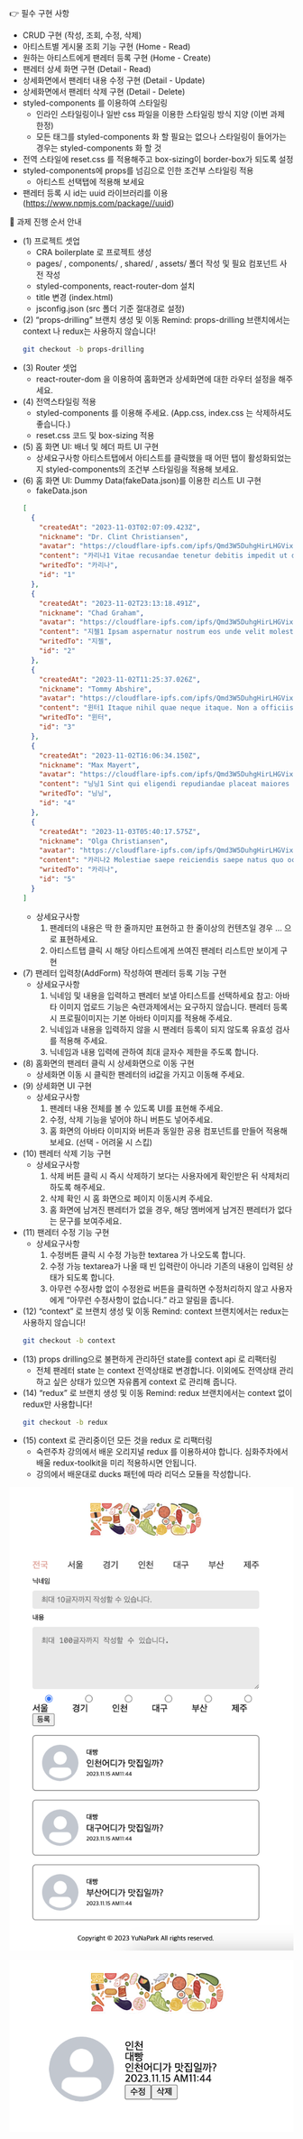 👉 필수 구현 사항

- CRUD 구현 (작성, 조회, 수정, 삭제)
- 아티스트별 게시물 조회 기능 구현 (Home - Read)
- 원하는 아티스트에게 팬레터 등록 구현 (Home - Create)
- 팬레터 상세 화면 구현 (Detail - Read)
- 상세화면에서 팬레터 내용 수정 구현 (Detail - Update)
- 상세화면에서 팬레터 삭제 구현 (Detail - Delete)
- styled-components 를 이용하여 스타일링
  - 인라인 스타일링이나 일반 css 파일을 이용한 스타일링 방식 지양 (이번 과제 한정)
  - 모든 태그를 styled-components 화 할 필요는 없으나 스타일링이 들어가는 경우는 styled-components 화 할 것
- 전역 스타일에 reset.css 를 적용해주고 box-sizing이 border-box가 되도록 설정
- styled-components에 props를 넘김으로 인한 조건부 스타일링 적용
  - 아티스트 선택탭에 적용해 보세요
- 팬레터 등록 시 id는 uuid 라이브러리를 이용(https://www.npmjs.com/package//uuid)

📌 과제 진행 순서 안내

- (1) 프로젝트 셋업
  - CRA boilerplate 로 프로젝트 생성
  - pages/ , components/ , shared/ , assets/ 폴더 작성 및 필요 컴포넌트 사전 작성
  - styled-components, react-router-dom 설치
  - title 변경 (index.html)
  - jsconfig.json (src 폴더 기준 절대경로 설정)
- (2) “props-drilling” 브랜치 생성 및 이동
  Remind: props-drilling 브랜치에서는 context 나 redux는 사용하지 않습니다!
  ```bash
  git checkout -b props-drilling
  ```
- (3) Router 셋업
  - react-router-dom 을 이용하여 홈화면과 상세화면에 대한 라우터 설정을 해주세요.
- (4) 전역스타일링 적용
  - styled-components 를 이용해 주세요. (App.css, index.css 는 삭제하셔도 좋습니다.)
  - reset.css 코드 및 box-sizing 적용
- (5) 홈 화면 UI: 배너 및 헤더 파트 UI 구현
  - 상세요구사항
    아티스트탭에서 아티스트를 클릭했을 때 어떤 탭이 활성화되었는지 styled-components의 조건부 스타일링을 적용해 보세요.
- (6) 홈 화면 UI: Dummy Data(fakeData.json)를 이용한 리스트 UI 구현
  - fakeData.json
  ```json
  [
    {
      "createdAt": "2023-11-03T02:07:09.423Z",
      "nickname": "Dr. Clint Christiansen",
      "avatar": "https://cloudflare-ipfs.com/ipfs/Qmd3W5DuhgHirLHGVixi6V76LhCkZUz6pnFt5AJBiyvHye/avatar/36.jpg",
      "content": "카리나1 Vitae recusandae tenetur debitis impedit ut dolorem atque reprehenderit magnam. Cum dolor magnam commodi qui perferendis. Vel temporibus soluta. Eum delectus blanditiis. Neque dicta non quod ex. Maiores aspernatur fuga reprehenderit a magni eaque fuga voluptatum hic.",
      "writedTo": "카리나",
      "id": "1"
    },
    {
      "createdAt": "2023-11-02T23:13:18.491Z",
      "nickname": "Chad Graham",
      "avatar": "https://cloudflare-ipfs.com/ipfs/Qmd3W5DuhgHirLHGVixi6V76LhCkZUz6pnFt5AJBiyvHye/avatar/298.jpg",
      "content": "지젤1 Ipsam aspernatur nostrum eos unde velit molestiae dolorem. Tenetur ullam nostrum pariatur. Et in eos. Harum commodi ipsa quaerat aspernatur quod dignissimos quae quidem sapiente.",
      "writedTo": "지젤",
      "id": "2"
    },
    {
      "createdAt": "2023-11-02T11:25:37.026Z",
      "nickname": "Tommy Abshire",
      "avatar": "https://cloudflare-ipfs.com/ipfs/Qmd3W5DuhgHirLHGVixi6V76LhCkZUz6pnFt5AJBiyvHye/avatar/646.jpg",
      "content": "윈터1 Itaque nihil quae neque itaque. Non a officiis ducimus nemo consectetur. Ducimus libero voluptatum consequuntur.",
      "writedTo": "윈터",
      "id": "3"
    },
    {
      "createdAt": "2023-11-02T16:06:34.150Z",
      "nickname": "Max Mayert",
      "avatar": "https://cloudflare-ipfs.com/ipfs/Qmd3W5DuhgHirLHGVixi6V76LhCkZUz6pnFt5AJBiyvHye/avatar/37.jpg",
      "content": "닝닝1 Sint qui eligendi repudiandae placeat maiores repudiandae assumenda repudiandae. Distinctio commodi iste. Qui architecto iusto.",
      "writedTo": "닝닝",
      "id": "4"
    },
    {
      "createdAt": "2023-11-03T05:40:17.575Z",
      "nickname": "Olga Christiansen",
      "avatar": "https://cloudflare-ipfs.com/ipfs/Qmd3W5DuhgHirLHGVixi6V76LhCkZUz6pnFt5AJBiyvHye/avatar/720.jpg",
      "content": "카리나2 Molestiae saepe reiciendis saepe natus quo occaecati. Vel vero illum quo. Ducimus maiores porro optio illum officia nam. Cum possimus aut consequatur eaque libero ad nihil pariatur officiis.",
      "writedTo": "카리나",
      "id": "5"
    }
  ]
  ```
  - 상세요구사항
    1. 팬레터의 내용은 딱 한 줄까지만 표현하고 한 줄이상의 컨텐츠일 경우 … 으로 표현하세요.
    2. 아티스트탭 클릭 시 해당 아티스트에게 쓰여진 팬레터 리스트만 보이게 구현
- (7) 팬레터 입력창(AddForm) 작성하여 팬레터 등록 기능 구현
  - 상세요구사항
    1. 닉네임 및 내용을 입력하고 팬레터 보낼 아티스트를 선택하세요
       참고: 아바타 이미지 업로드 기능은 숙련과제에서는 요구하지 않습니다.
       팬레터 등록 시 프로필이미지는 기본 아바타 이미지를 적용해 주세요.
    2. 닉네임과 내용을 입력하지 않을 시 팬레터 등록이 되지 않도록 유효성 검사를 적용해 주세요.
    3. 닉네임과 내용 입력에 관하여 최대 글자수 제한을 주도록 합니다.
- (8) 홈화면의 팬레터 클릭 시 상세화면으로 이동 구현
  - 상세화면 이동 시 클릭한 팬레터의 id값을 가지고 이동해 주세요.
- (9) 상세화면 UI 구현
  - 상세요구사항
    1. 팬레터 내용 전체를 볼 수 있도록 UI를 표현해 주세요.
    2. 수정, 삭제 기능을 넣어야 하니 버튼도 넣어주세요.
    3. 홈 화면의 아바타 이미지와 버튼과 동일한 공용 컴포넌트를 만들어 적용해 보세요. (선택 - 어려울 시 스킵)
- (10) 팬레터 삭제 기능 구현
  - 상세요구사항
    1. 삭제 버튼 클릭 시 즉시 삭제하기 보다는 사용자에게 확인받은 뒤 삭제처리 하도록 해주세요.
    2. 삭제 확인 시 홈 화면으로 페이지 이동시켜 주세요.
    3. 홈 화면에 남겨진 팬레터가 없을 경우, 해당 멤버에게 남겨진 팬레터가 없다는 문구를 보여주세요.
- (11) 팬레터 수정 기능 구현
  - 상세요구사항
    1. 수정버튼 클릭 시 수정 가능한 textarea 가 나오도록 합니다.
    2. 수정 가능 textarea가 나올 때 빈 입력란이 아니라 기존의 내용이 입력된 상태가 되도록 합니다.
    3. 아무런 수정사항 없이 수정완료 버튼을 클릭하면 수정처리하지 않고 사용자에게 “아무런 수정사항이 없습니다.” 라고 알림을 줍니다.
- (12) “context” 로 브랜치 생성 및 이동
  Remind: context 브랜치에서는 redux는 사용하지 않습니다!
  ```bash
  git checkout -b context
  ```
- (13) props drilling으로 불편하게 관리하던 state를 context api 로 리팩터링
  - 전체 팬레터 state 는 context 전역상태로 변경합니다. 이외에도 전역상태 관리하고 싶은 상태가 있으면 자유롭게 context 로 관리해 줍니다.
- (14) “redux” 로 브랜치 생성 및 이동
  Remind: redux 브랜치에서는 context 없이 redux만 사용합니다!
  ```bash
  git checkout -b redux
  ```
- (15) context 로 관리중이던 모든 것을 redux 로 리팩터링
  - 숙련주차 강의에서 배운 오리지널 redux 를 이용하셔야 합니다. 심화주차에서 배울 redux-toolkit을 미리 적용하시면 안됩니다.
  - 강의에서 배운대로 ducks 패턴에 따라 리덕스 모듈을 작성합니다.

<p align="center">
  <img src="./src/assets/homepage.png">
</p>

<p align="center">
  <img src="./src/assets/details.png">
</p>
